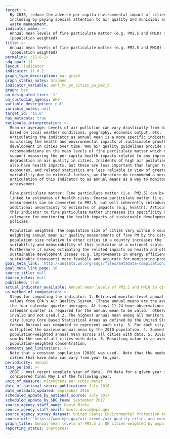 ```yaml
---
target: >-
  By 2030, reduce the adverse per capita environmental impact of cities,
  including by paying special attention to air quality and municipal and other
  waste management.
indicator_name: >-
  Annual mean levels of fine particulate matter (e.g. PM2.5 and PM10) in cities
  (population weighted)
title: >-
  Annual mean levels of fine particulate matter (e.g. PM2.5 and PM10) in cities
  (population weighted)
permalink: /11-6-2/
sdg_goal: 11
layout: indicator
indicator: 11.6.2
graph_type_description: bar graph
graph_status_notes: Graphed
indicator_variable: annl_mn_pm_cities_pw_pm2_5
graph: bar
un_designated_tier: '1'
un_custodian_agency: WHO
variable_description: null
variable_notes: null
target_id: '11.6'
has_metadata: true
rationale_interpretation: >-
  Mean or average: Levels of air pollution can vary drastically from day to day
  based on local weather conditions, geography, economic output, etc.
  Articulating the indicator as annual mean is a more specific indicator for
  monitoring the health and environmental impacts of sustainable growth and
  development in cities over time. WHO air quality guidelines provide specific
  recommendations on the mean levels of fine particulate matter which can
  support measuring the per capita health impacts related to any improvements or
  degradation in air quality in cities. Incidents of high air pollution levels
  also have health impacts, but these are less important than longer term
  exposures, and related statistics are less reliable in view of greater
  variability due to external factors, we therefore do recommend a more specific
  articulation of this indicator to as annual means as a way to monitor SDG
  achievement. 

  Fine particulate matter: Fine particulate matter (i.e. PM2.5) can be directly
  linked to estimates of health risks. Coarse particulate matter (i.e. PM10)
  measurements can be converted to PM2.5, but will inherently introduce
  additional uncertainty to estimates of impacts (e.g. health). Articulating
  this indicator to fine particulate matter increases its specificity and its
  relevance for monitoring the health impacts of sustainable development
  policies. 

  Population weighted: The population size of cities vary within a country.
  Weighting annual mean air quality measurements of fine PM by the city
  population size relative to other cities in a country increases the
  suitability and measurability of this indicator at a national scale.
  Furthermore it makes estimating the related impacts on health and other
  sustainable development issues (e.g. improvements in energy efficiency from
  sustainable transport) more feasbile and accurate for monitoring progress.
goal_meta_link: 'http://unstats.un.org/sdgs/files/metadata-compilation/Metadata-Goal-11.pdf'
goal_meta_link_page: 16
source_title: null
source_notes: null
published: true
actual_indicator_available: Annual mean levels of PM2.5 and PM10 in cities weighted by population
us_method_of_computation: >-
  Steps for computing the indicator: 1. Retrieved monitor-level annual mean
  values from EPA's Air Quality System. (These annual means are the average of
  the four calendar quarter averages. At least 11 24-hour observations in each
  calendar quarter is required for the annual mean to be valid.  Otherwise it is
  invalid and not used.) 2. The highest annual mean among all monitors in each
  city (using Core Based Statistical Areas as defined by the United States
  Census Bureau) was computed to represent each city. 3. For each city,
  multiplied the maximum annual mean by the 2010 population. 4. Summed this
  population-weighted annual mean across all cities with data. 5. Divided this
  sum by the sum of all cities with data. 6. Resulting value is an average
  population-weighted concentration.
comments_and_limitations: >-
  Note that a constant population (2010) was used.  Note that the number of
  cities that have data can vary from year to year.
periodicity: annual
time_period: >-
  2007 - most recent complete year of data.  PM data for a given year is
  considered final May 1 of the following year.
unit_of_measure: micrograms per cubic meter
date_of_national_source_publication: July 2016
date_metadata_updated: September 2016
scheduled_update_by_national_source: July 2017
scheduled_update_by_SDG_team: September 2017
source_agency_staff_name: David Mintz
source_agency_staff_email: mintz.david@epa.gov
source_agency_survey_dataset: United States Environmental Protection Agency
source_url: 'https://www.epa.gov/air-trends/air-quality-cities-and-counties'
graph_title: Annual mean levels of PM2.5 in UK cities weighted by population
reporting_status: inprogress
---
```

